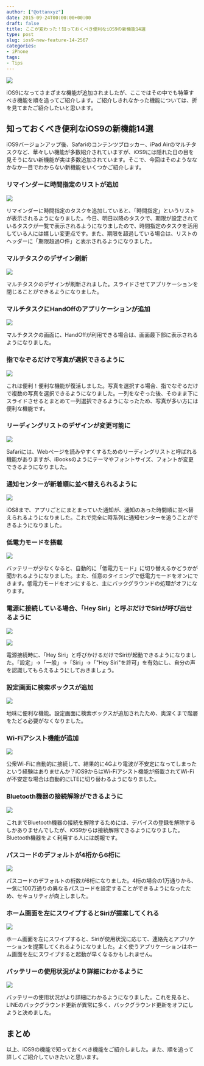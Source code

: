 ```yaml
---
author: ["@ottanxyz"]
date: 2015-09-24T00:00:00+00:00
draft: false
title: ここが変わった！知っておくべき便利なiOS9の新機能14選
type: post
slug: ios9-new-feature-14-2567
categories:
- iPhone
tags:
- Tips
---
```


![](/uploads/2015/09/150924-5603adb1b899c.jpg)






iOS9になってさまざまな機能が追加されましたが、ここではその中でも特筆すべき機能を順を追ってご紹介します。ご紹介しきれなかった機能については、折を見てまたご紹介したいと思います。





## 知っておくべき便利なiOS9の新機能14選





iOS9バージョンアップ後、Safariのコンテンツブロッカー、iPad Airのマルチタスクなど、華々しい機能が多数紹介されていますが、iOS9には隠れた日の目を見そうにない新機能が実は多数追加されています。そこで、今回はそのようななかなか一目でわからない新機能をいくつかご紹介します。





### リマインダーに時間指定のリストが追加





![](/uploads/2015/09/150924-5603adb32a070.png)






リマインダーに時間指定のタスクを追加していると、「時間指定」というリストが表示されるようになりました。今日、明日以降のタスクで、期限が設定されているタスクが一覧で表示されるようになりましたので、時間指定のタスクを活用している人には嬉しい変更点です。また、期限を超過している場合は、リストのヘッダーに「期限超過○件」と表示されるようになりました。





### マルチタスクのデザイン刷新





![](/uploads/2015/09/150924-5603adb777ebc.png)






マルチタスクのデザインが刷新されました。スライドさせてアプリケーションを閉じることができるようになりました。





### マルチタスクにHandOffのアプリケーションが追加





![](/uploads/2015/09/150924-5603adb777ebc.png)






マルチタスクの画面に、HandOffが利用できる場合は、画面最下部に表示されるようになりました。





### 指でなぞるだけで写真が選択できるように





![](/uploads/2015/09/150924-5603adbe05ed8.png)






これは便利！便利な機能が復活しました。写真を選択する場合、指でなぞるだけで複数の写真を選択できるようになりました。一列をなぞった後、そのまま下にスライドさせるとまとめて一列選択できるようになったため、写真が多い方には便利な機能です。





### リーディングリストのデザインが変更可能に





![](/uploads/2015/09/150924-5603adc1690f3.png)






Safariには、Webページを読みやすくするためのリーディングリストと呼ばれる機能がありますが、iBooksのようにテーマやフォントサイズ、フォントが変更できるようになりました。





### 通知センターが新着順に並べ替えられるように





![](/uploads/2015/09/150924-5603adc3ee5e8.png)






iOS8まで、アプリごとにまとまっていた通知が、通知のあった時間順に並べ替えられるようになりました。これで完全に時系列に通知センターを追うことができるようになりました。





### 低電力モードを搭載





![](/uploads/2015/09/150924-5603adc58f675.png)






バッテリーが少なくなると、自動的に「低電力モード」に切り替えるかどうかが聞かれるようになりました。また、任意のタイミングで低電力モードをオンにできます。低電力モードをオンにすると、主にバックグラウンドの処理がオフになります。





### 電源に接続している場合、「Hey Siri」と呼ぶだけでSiriが呼び出せるように





![](/uploads/2015/09/150924-5603adc756c4a.png)






![](/uploads/2015/09/150924-5603adc908679.png)






電源接続時に、「Hey Siri」と呼びかけるだけでSiriが起動できるようになりました。「設定」→「一般」→「Siri」→「"Hey Siri"を許可」を有効にし、自分の声を認識してもらえるようにしておきましょう。





### 設定画面に検索ボックスが追加





![](/uploads/2015/09/150924-5603adcaa796b.png)






地味に便利な機能。設定画面に検索ボックスが追加されたため、奥深くまで階層をたどる必要がなくなりました。





### Wi-Fiアシスト機能が追加





![](/uploads/2015/09/150924-5603adcc6241b.png)






公衆Wi-Fiに自動的に接続して、結果的に4Gより電波が不安定になってしまったという経験はありませんか？iOS9からはWi-Fiアシスト機能が搭載されてWi-Fiが不安定な場合は自動的にLTEに切り替わるようになりました。





### Bluetooth機器の接続解除ができるように





![](/uploads/2015/09/150924-5603adce030c1.png)






これまでBluetooth機器の接続を解除するためには、デバイスの登録を解除するしかありませんでしたが、iOS9からは接続解除できるようになりました。Bluetooth機器をよく利用する人には朗報です。





### パスコードのデフォルトが4桁から6桁に





![](/uploads/2015/09/150924-5603adcf49da7.png)






パスコードのデフォルトの桁数が6桁になりました。4桁の場合の1万通りから、一気に100万通りの異なるパスコードを設定することができるようになったため、セキュリティが向上しました。





### ホーム画面を左にスワイプするとSiriが提案してくれる





![](/uploads/2015/09/150924-5603add12924b.png)






ホーム画面を左にスワイプすると、Siriが使用状況に応じて、連絡先とアプリケーションを提案してくれるようになりました。よく使うアプリケーションはホーム画面を左にスワイプすると起動が早くなるかもしれません。





### バッテリーの使用状況がより詳細にわかるように





![](/uploads/2015/09/150924-5603add31271f.png)






バッテリーの使用状況がより詳細にわかるようになりました。これを見ると、LINEのバックグラウンド更新が異常に多く、バックグラウンド更新をオフにしようと決めました。





## まとめ





以上、iOS9の機能で知っておくべき機能をご紹介しました。また、順を追って詳しくご紹介していきたいと思います。
